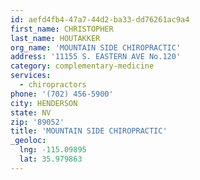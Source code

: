 ```yaml
---
id: aefd4fb4-47a7-44d2-ba33-dd76261ac9a4
first_name: CHRISTOPHER
last_name: HOUTAKKER
org_name: 'MOUNTAIN SIDE CHIROPRACTIC'
address: '11155 S. EASTERN AVE No.120'
category: complementary-medicine
services:
  - chiropractors
phone: '(702) 456-5900'
city: HENDERSON
state: NV
zip: '89052'
title: 'MOUNTAIN SIDE CHIROPRACTIC'
_geoloc:
  lng: -115.09895
  lat: 35.979863
---
```

